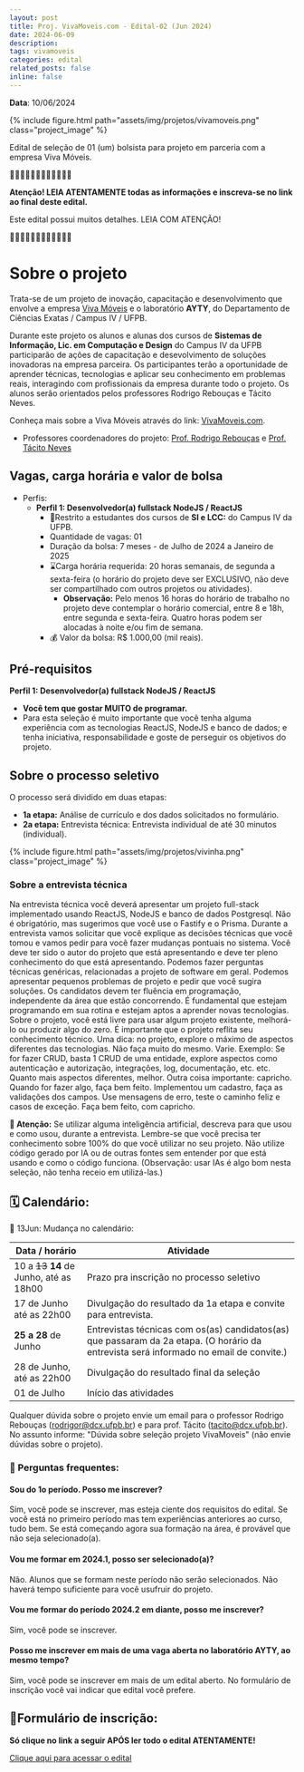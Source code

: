 ```yaml
---
layout: post
title: Proj. VivaMoveis.com - Edital-02 (Jun 2024)
date: 2024-06-09
description: 
tags: vivamoveis
categories: edital
related_posts: false
inline: false
---
```


**Data**: 10/06/2024


{% include figure.html path="assets/img/projetos/vivamoveis.png" class="project_image" %}

Edital de seleção de 01 (um) bolsista para projeto em parceria com a empresa Viva Móveis.

🚨🚨🚨🚨🚨🚨🚨🚨🚨🚨🚨🚨 

**Atenção! LEIA ATENTAMENTE todas as informações e inscreva-se no link
ao final deste edital.**

Este edital possui muitos detalhes. LEIA COM ATENÇÃO!

🚨🚨🚨🚨🚨🚨🚨🚨🚨🚨🚨🚨 

# Sobre o projeto

Trata-se de um projeto de inovação, capacitação e desenvolvimento que
envolve a empresa [Viva Móveis](https://vivamoveis.com) e o laboratório **AYTY**, do Departamento
de Ciências Exatas / Campus IV / UFPB.

Durante este projeto os alunos e alunas dos cursos de **Sistemas de Informação, Lic. em Computação e Design** do Campus IV da UFPB participarão de ações de capacitação e desevolvimento de soluções inovadoras na empresa parceira. Os participantes terão a oportunidade de aprender técnicas, tecnologias e aplicar seu conhecimento em problemas reais, interagindo com profissionais da empresa durante todo o projeto.
Os alunos serão orientados pelos professores Rodrigo Rebouças e Tácito Neves.

Conheça mais sobre a Viva Móveis através do link: [VivaMoveis.com](https://vivamoveis.com).

* Professores coordenadores do projeto: [Prof. Rodrigo Rebouças](/equipe/professores/rodrigor/) e [Prof. Tácito Neves](/equipe/professores/tacito/)

## Vagas, carga horária e valor de bolsa

- Perfis:
  - **Perfil 1: Desenvolvedor(a) fullstack NodeJS / ReactJS**
    -   🎯Restrito a estudantes dos cursos de **SI e LCC:** do Campus IV da UFPB.
    -   Quantidade de vagas: 01 
    -   Duração da bolsa: 7 meses - de Julho de 2024 a Janeiro de 2025
    -   ⌛️Carga horária requerida: 20 horas semanais, de segunda a
        sexta-feira (o horário do projeto deve ser EXCLUSIVO, não deve
        ser compartilhado com outros projetos ou atividades).
        -   **Observação:** Pelo menos 16 horas do horário de trabalho no projeto deve contemplar o horário
            comercial, entre 8 e 18h, entre segunda e sexta-feira. Quatro horas podem ser alocadas à noite e/ou fim de semana.
    -   💰 Valor da bolsa: R$ 1.000,00 (mil reais).

## Pré-requisitos

**Perfil 1: Desenvolvedor(a) fullstack NodeJS / ReactJS**
-   **Você tem que gostar MUITO de programar.**
-   Para esta seleção é muito importante que você tenha alguma experiência com as tecnologias ReactJS,  NodeJS e banco de dados; e tenha iniciativa, responsabilidade e goste de perseguir os objetivos do projeto.


## Sobre o processo seletivo

O processo será dividido em duas etapas:

-   **1a etapa:** Análise de currículo e dos dados solicitados no formulário.
-   **2a etapa:** Entrevista técnica: Entrevista individual de até 30 minutos (individual).


{% include figure.html path="assets/img/projetos/vivinha.png" class="project_image" %}

### Sobre a entrevista técnica

Na entrevista técnica você deverá apresentar um projeto full-stack implementado usando ReactJS, NodeJS e banco de dados Postgresql. Não é obrigatório, mas sugerimos que você use o Fastify e o Prisma. Durante a entrevista vamos solicitar que você explique as decisões técnicas que você tomou e vamos pedir para você fazer mudanças pontuais no sistema. Você deve ter sido o autor do projeto que está apresentando e deve ter pleno conhecimento do que está apresentando. Podemos fazer perguntas técnicas genéricas, relacionadas a projeto de software em geral. Podemos apresentar pequenos problemas de projeto e pedir que você sugira soluções. Os candidatos devem ter fluência em programação, independente da área que estão concorrendo. É fundamental que estejam programando em sua rotina e estejam aptos a aprender novas tecnologias. Sobre o projeto, você está livre para usar algum projeto existente, melhorá-lo ou produzir algo do zero. É importante que o projeto reflita seu conhecimento técnico. Uma dica: no projeto, explore o máximo de aspectos diferentes das tecnologias. Não faça muito do mesmo. Varie. Exemplo: Se for fazer CRUD, basta 1 CRUD de uma entidade, explore aspectos como autenticação e autorização, integrações, log, documentação, etc. etc. Quanto mais aspectos diferentes, melhor. Outra coisa importante: capricho. Quando for fazer algo, faça bem feito. Implementou um cadastro, faça as validações dos campos. Use mensagens de erro, teste o caminho feliz e casos de exceção. Faça bem feito, com capricho.


**🚨 Atenção:** Se utilizar alguma inteligência artificial, descreva para que usou e como usou, durante a entrevista. Lembre-se que você precisa ter conhecimento sobre 100% do que você utilizar no seu projeto. Não utilize código gerado por IA ou de outras fontes sem entender por que está usando e como o código funciona. (Observação: usar IAs é algo bom nesta seleção, não tenha receio em utilizá-las.)


## 🗓️ Calendário:
🚨 13Jun: Mudança no calendário:

| Data / horário            | Atividade                                                      |
|---------------------------|----------------------------------------------------------------|
| 10 a <del>13</del> **14** de Junho, até as 18h00 | Prazo pra inscrição no processo seletivo                  |
| 17 de Junho até as 22h00 | Divulgação do resultado da 1a etapa e convite para entrevista. |
| **25 a 28** de Junho  | Entrevistas técnicas com os(as) candidatos(as) que passaram da 2a etapa. (O horário da entrevista será informado no email de convite.) |
| 28 de Junho, até as 22h00 | Divulgação do resultado final da seleção                       |
| 01 de Julho              | Início das atividades                                          |

Qualquer dúvida sobre o projeto envie um email para o professor Rodrigo Rebouças (rodrigor@dcx.ufpb.br) e para prof. Tácito (tacito@dcx.ufpb.br). No assunto informe: "Dúvida sobre seleção
projeto VivaMoveis" (não envie dúvidas sobre o projeto).


### 🤔 Perguntas frequentes:

#### Sou do 1o período. Posso me inscrever?
Sim, você pode se inscrever, mas esteja ciente dos requisitos do edital. Se você está no primeiro período mas tem experiências anteriores ao curso, tudo bem. Se está começando agora sua formação na área, é provável que não seja selecionado(a).

#### Vou me formar em 2024.1, posso ser selecionado(a)?
Não. Alunos que se formam neste período não serão selecionados. Não haverá tempo suficiente para você usufruir do projeto.

#### Vou me formar do período 2024.2 em diante, posso me inscrever?
Sim, você pode se inscrever.

#### Posso me inscrever em mais de uma vaga aberta no laboratório AYTY, ao mesmo tempo? 
Sim, você pode se inscrever em mais de um edital aberto. No formulário de inscrição você vai indicar que edital você prefere.


## 📝Formulário de inscrição:

**Só clique no link a seguir APÓS ler todo o edital ATENTAMENTE!**

[Clique aqui para acessar o edital](https://forms.gle/yv7FowkVvww572cv5)
